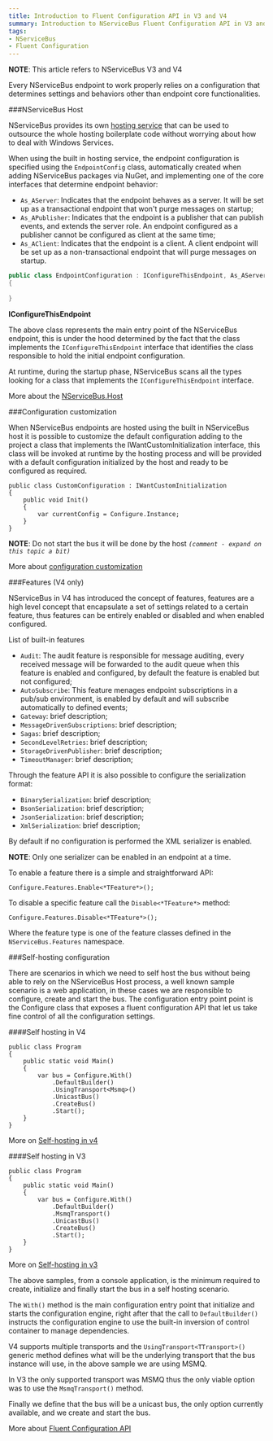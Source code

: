 ```yaml
---
title: Introduction to Fluent Configuration API in V3 and V4
summary: Introduction to NServiceBus Fluent Configuration API in V3 and V4
tags:
- NServiceBus
- Fluent Configuration
---
```


**NOTE**: This article refers to NServiceBus V3 and V4

Every NServiceBus endpoint to work properly relies on a configuration that determines settings and behaviors other than endpoint core functionalities.

###NServiceBus Host

NServiceBus provides its own [hosting service][1] that can be used to outsource the whole hosting boilerplate code without worrying about how to deal with Windows Services.

When using the built in hosting service, the endpoint configuration is specified using the `EndpointConfig` class, automatically created when adding NServiceBus packages via NuGet, and implementing one of the core interfaces that determine endpoint behavior:

* `As_AServer`: Indicates that the endpoint behaves as a server. It will be set up as a transactional endpoint that won't purge messages on startup;
* `As_APublisher`: Indicates that the endpoint is a publisher that can publish events, and extends the server role. An endpoint configured as a publisher cannot be configured as client at the same time;
* `As_AClient`: Indicates that the endpoint is a client.  A client endpoint will be set up as a non-transactional endpoint that will purge messages on startup.

```c#
public class EndpointConfiguration : IConfigureThisEndpoint, As_AServer
{
	
}
```

**IConfigureThisEndpoint**

The above class represents the main entry point of the NServiceBus endpoint, this is under the hood determined by the fact that the class implements the `IConfigureThisEndpoint` interface that identifies the class responsible to hold the initial endpoint configuration.

At runtime, during the startup phase, NServiceBus scans all the types looking for a class that implements the `IConfigureThisEndpoint` interface.

More about the [NServiceBus.Host](the-nservicebus-host)

###Configuration customization

When NServiceBus endpoints are hosted using the built in NServiceBus host it is possible to customize the default configuration adding to the project a class that implements the IWantCustomInitialization interface, this class will be invoked at runtime by the hosting process and will be provided with a default configuration initialized by the host and ready to be configured as required.

```
public class CustomConfiguration : IWantCustomInitialization
{
	public void Init()
	{
		var currentConfig = Configure.Instance;
	}
}
```

**NOTE**: Do not start the bus it will be done by the host *`(comment - expand on this topic a bit)`*

More about [configuration customization](customizing-nservicebus-configuration)

###Features (V4 only)

NServiceBus in V4 has introduced the concept of features, features are a high level concept that encapsulate a set of settings related to a certain feature, thus features can be entirely enabled or disabled and when enabled configured.

List of built-in features

* `Audit`: The audit feature is responsible for message auditing, every received message will be forwarded to the audit queue when this feature is enabled and configured, by default the feature is enabled but not configured;
* `AutoSubscribe`: This feature menages endpoint subscriptions in a pub/sub environment, is enabled by default and will subscribe automatically to defined events;
* `Gateway`: brief description;
* `MessageDrivenSubscriptions`: brief description;
* `Sagas`: brief description;
* `SecondLevelRetries`: brief description;
* `StorageDrivenPublisher`: brief description;
* `TimeoutManager`: brief description;

Through the feature API it is also possible to configure the serialization format:

* `BinarySerialization`: brief description;
* `BsonSerialization`: brief description;
* `JsonSerialization`: brief description;
* `XmlSerialization`: brief description;

By default if no configuration is performed the XML serializer is enabled.

**NOTE**: Only one serializer can be enabled in an endpoint at a time.

To enable a feature there is a simple and straightforward API:

    Configure.Features.Enable<*TFeature*>();

To disable a specific feature call the `Disable<*TFeature*>` method:

    Configure.Features.Disable<*TFeature*>();

Where the feature type is one of the feature classes defined in the `NServiceBus.Features` namespace.

###Self-hosting configuration

There are scenarios in which we need to self host the bus without being able to rely on the NServiceBus Host process, a well known sample scenario is a web application, in these cases we are responsible to configure, create and start the bus.
The configuration entry point point is the Configure class that exposes a fluent configuration API that let us take fine control of all the configuration settings.

####Self hosting in V4

```
public class Program
{
    public static void Main()
    {
        var bus = Configure.With()
	        .DefaultBuilder()
	        .UsingTransport<Msmq>()
	        .UnicastBus()
	        .CreateBus()
	        .Start();
	}
}
```

More on [Self-hosting in v4](hosting-nservicebus-in-your-own-process-v4.x)

####Self hosting in V3

```
public class Program
{
    public static void Main()
    {
        var bus = Configure.With()
	        .DefaultBuilder()
	        .MsmqTransport()
	        .UnicastBus()
	        .CreateBus()
	        .Start();
	}
}
```

More on [Self-hosting in v3](hosting-nservicebus-in-your-own-process)

The above samples, from a console application, is the minimum required to create, initialize and finally start the bus in a self hosting scenario.

The `With()` method is the main configuration entry point that initialize and starts the configuration engine, right after that the call to `DefaultBuilder()` instructs the configuration engine to use the built-in inversion of control container to manage dependencies.

V4 supports multiple transports and the `UsingTransport<TTransport>()` generic method defines what will be the underlying transport that the bus instance will use, in the above sample we are using MSMQ.

In V3 the only supported transport was MSMQ thus the only viable option was to use the `MsmqTransport()` method.

Finally we define that the bus will be a unicast bus, the only option currently available, and we create and start the bus.

More about [Fluent Configuration API](fluent-config-api-v3-v4)

[1]: http://www.nuget.org/packages/NServiceBus.Host/ "NServiceBus Host NuGet package"
